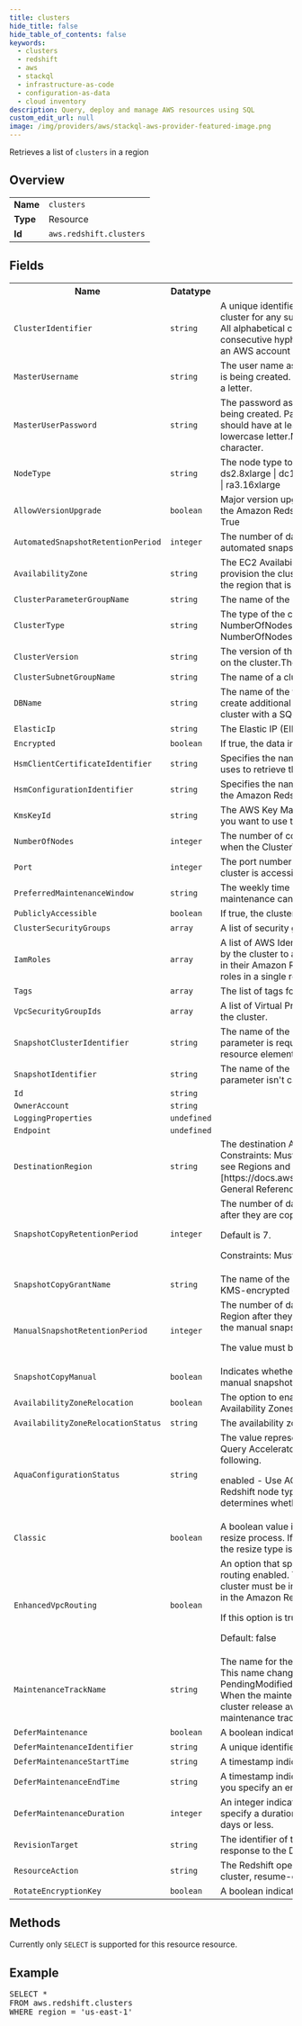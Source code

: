 ```yaml
---
title: clusters
hide_title: false
hide_table_of_contents: false
keywords:
  - clusters
  - redshift
  - aws
  - stackql
  - infrastructure-as-code
  - configuration-as-data
  - cloud inventory
description: Query, deploy and manage AWS resources using SQL
custom_edit_url: null
image: /img/providers/aws/stackql-aws-provider-featured-image.png
---
```

Retrieves a list of <code>clusters</code> in a region

## Overview
<table><tbody>
<tr><td><b>Name</b></td><td><code>clusters</code></td></tr>
<tr><td><b>Type</b></td><td>Resource</td></tr>
<tr><td><b>Id</b></td><td><code>aws.redshift.clusters</code></td></tr>
</tbody></table>

## Fields
<table><tbody>
<tr><th>Name</th><th>Datatype</th><th>Description</th></tr>
<tr><td><code>ClusterIdentifier</code></td><td><code>string</code></td><td>A unique identifier for the cluster. You use this identifier to refer to the cluster for any subsequent cluster operations such as deleting or modifying. All alphabetical characters must be lower case, no hypens at the end, no two consecutive hyphens. Cluster name should be unique for all clusters within an AWS account</td></tr><tr><td><code>MasterUsername</code></td><td><code>string</code></td><td>The user name associated with the master user account for the cluster that is being created. The user name can't be PUBLIC and first character must be a letter.</td></tr><tr><td><code>MasterUserPassword</code></td><td><code>string</code></td><td>The password associated with the master user account for the cluster that is being created. Password must be between 8 and 64 characters in length, should have at least one uppercase letter.Must contain at least one lowercase letter.Must contain one number.Can be any printable ASCII character.</td></tr><tr><td><code>NodeType</code></td><td><code>string</code></td><td>The node type to be provisioned for the cluster.Valid Values: ds2.xlarge | ds2.8xlarge | dc1.large | dc1.8xlarge | dc2.large | dc2.8xlarge | ra3.4xlarge | ra3.16xlarge</td></tr><tr><td><code>AllowVersionUpgrade</code></td><td><code>boolean</code></td><td>Major version upgrades can be applied during the maintenance window to the Amazon Redshift engine that is running on the cluster. Default value is True</td></tr><tr><td><code>AutomatedSnapshotRetentionPeriod</code></td><td><code>integer</code></td><td>The number of days that automated snapshots are retained. If the value is 0, automated snapshots are disabled. Default value is 1</td></tr><tr><td><code>AvailabilityZone</code></td><td><code>string</code></td><td>The EC2 Availability Zone (AZ) in which you want Amazon Redshift to provision the cluster. Default: A random, system-chosen Availability Zone in the region that is specified by the endpoint</td></tr><tr><td><code>ClusterParameterGroupName</code></td><td><code>string</code></td><td>The name of the parameter group to be associated with this cluster.</td></tr><tr><td><code>ClusterType</code></td><td><code>string</code></td><td>The type of the cluster. When cluster type is specified as single-node, the NumberOfNodes parameter is not required and if multi-node, the NumberOfNodes parameter is required</td></tr><tr><td><code>ClusterVersion</code></td><td><code>string</code></td><td>The version of the Amazon Redshift engine software that you want to deploy on the cluster.The version selected runs on all the nodes in the cluster.</td></tr><tr><td><code>ClusterSubnetGroupName</code></td><td><code>string</code></td><td>The name of a cluster subnet group to be associated with this cluster.</td></tr><tr><td><code>DBName</code></td><td><code>string</code></td><td>The name of the first database to be created when the cluster is created. To create additional databases after the cluster is created, connect to the cluster with a SQL client and use SQL commands to create a database.</td></tr><tr><td><code>ElasticIp</code></td><td><code>string</code></td><td>The Elastic IP (EIP) address for the cluster.</td></tr><tr><td><code>Encrypted</code></td><td><code>boolean</code></td><td>If true, the data in the cluster is encrypted at rest.</td></tr><tr><td><code>HsmClientCertificateIdentifier</code></td><td><code>string</code></td><td>Specifies the name of the HSM client certificate the Amazon Redshift cluster uses to retrieve the data encryption keys stored in an HSM</td></tr><tr><td><code>HsmConfigurationIdentifier</code></td><td><code>string</code></td><td>Specifies the name of the HSM configuration that contains the information the Amazon Redshift cluster can use to retrieve and store keys in an HSM.</td></tr><tr><td><code>KmsKeyId</code></td><td><code>string</code></td><td>The AWS Key Management Service (KMS) key ID of the encryption key that you want to use to encrypt data in the cluster.</td></tr><tr><td><code>NumberOfNodes</code></td><td><code>integer</code></td><td>The number of compute nodes in the cluster. This parameter is required when the ClusterType parameter is specified as multi-node.</td></tr><tr><td><code>Port</code></td><td><code>integer</code></td><td>The port number on which the cluster accepts incoming connections. The cluster is accessible only via the JDBC and ODBC connection strings</td></tr><tr><td><code>PreferredMaintenanceWindow</code></td><td><code>string</code></td><td>The weekly time range (in UTC) during which automated cluster maintenance can occur.</td></tr><tr><td><code>PubliclyAccessible</code></td><td><code>boolean</code></td><td>If true, the cluster can be accessed from a public network.</td></tr><tr><td><code>ClusterSecurityGroups</code></td><td><code>array</code></td><td>A list of security groups to be associated with this cluster.</td></tr><tr><td><code>IamRoles</code></td><td><code>array</code></td><td>A list of AWS Identity and Access Management (IAM) roles that can be used by the cluster to access other AWS services. You must supply the IAM roles in their Amazon Resource Name (ARN) format. You can supply up to 50 IAM roles in a single request</td></tr><tr><td><code>Tags</code></td><td><code>array</code></td><td>The list of tags for the cluster parameter group.</td></tr><tr><td><code>VpcSecurityGroupIds</code></td><td><code>array</code></td><td>A list of Virtual Private Cloud (VPC) security groups to be associated with the cluster.</td></tr><tr><td><code>SnapshotClusterIdentifier</code></td><td><code>string</code></td><td>The name of the cluster the source snapshot was created from. This parameter is required if your IAM user has a policy containing a snapshot resource element that specifies anything other than * for the cluster name.</td></tr><tr><td><code>SnapshotIdentifier</code></td><td><code>string</code></td><td>The name of the snapshot from which to create the new cluster. This parameter isn't case sensitive.</td></tr><tr><td><code>Id</code></td><td><code>string</code></td><td></td></tr><tr><td><code>OwnerAccount</code></td><td><code>string</code></td><td></td></tr><tr><td><code>LoggingProperties</code></td><td><code>undefined</code></td><td></td></tr><tr><td><code>Endpoint</code></td><td><code>undefined</code></td><td></td></tr><tr><td><code>DestinationRegion</code></td><td><code>string</code></td><td>The destination AWS Region that you want to copy snapshots to. Constraints: Must be the name of a valid AWS Region. For more information, see Regions and Endpoints in the Amazon Web Services [https://docs.aws.amazon.com/general/latest/gr/rande.html#redshift_region] General Reference</td></tr><tr><td><code>SnapshotCopyRetentionPeriod</code></td><td><code>integer</code></td><td>The number of days to retain automated snapshots in the destination region after they are copied from the source region. 

 Default is 7. 

 Constraints: Must be at least 1 and no more than 35.</td></tr><tr><td><code>SnapshotCopyGrantName</code></td><td><code>string</code></td><td>The name of the snapshot copy grant to use when snapshots of an AWS KMS-encrypted cluster are copied to the destination region.</td></tr><tr><td><code>ManualSnapshotRetentionPeriod</code></td><td><code>integer</code></td><td>The number of days to retain newly copied snapshots in the destination AWS Region after they are copied from the source AWS Region. If the value is -1, the manual snapshot is retained indefinitely.

The value must be either -1 or an integer between 1 and 3,653.</td></tr><tr><td><code>SnapshotCopyManual</code></td><td><code>boolean</code></td><td>Indicates whether to apply the snapshot retention period to newly copied manual snapshots instead of automated snapshots.</td></tr><tr><td><code>AvailabilityZoneRelocation</code></td><td><code>boolean</code></td><td>The option to enable relocation for an Amazon Redshift cluster between Availability Zones after the cluster modification is complete.</td></tr><tr><td><code>AvailabilityZoneRelocationStatus</code></td><td><code>string</code></td><td>The availability zone relocation status of the cluster</td></tr><tr><td><code>AquaConfigurationStatus</code></td><td><code>string</code></td><td>The value represents how the cluster is configured to use AQUA (Advanced Query Accelerator) after the cluster is restored. Possible values include the following.

enabled - Use AQUA if it is available for the current Region and Amazon Redshift node type.
disabled - Don't use AQUA.
auto - Amazon Redshift determines whether to use AQUA.
</td></tr><tr><td><code>Classic</code></td><td><code>boolean</code></td><td>A boolean value indicating whether the resize operation is using the classic resize process. If you don't provide this parameter or set the value to false , the resize type is elastic.</td></tr><tr><td><code>EnhancedVpcRouting</code></td><td><code>boolean</code></td><td>An option that specifies whether to create the cluster with enhanced VPC routing enabled. To create a cluster that uses enhanced VPC routing, the cluster must be in a VPC. For more information, see Enhanced VPC Routing in the Amazon Redshift Cluster Management Guide.

If this option is true , enhanced VPC routing is enabled.

Default: false</td></tr><tr><td><code>MaintenanceTrackName</code></td><td><code>string</code></td><td>The name for the maintenance track that you want to assign for the cluster. This name change is asynchronous. The new track name stays in the PendingModifiedValues for the cluster until the next maintenance window. When the maintenance track changes, the cluster is switched to the latest cluster release available for the maintenance track. At this point, the maintenance track name is applied.</td></tr><tr><td><code>DeferMaintenance</code></td><td><code>boolean</code></td><td>A boolean indicating whether to enable the deferred maintenance window.</td></tr><tr><td><code>DeferMaintenanceIdentifier</code></td><td><code>string</code></td><td>A unique identifier for the deferred maintenance window.</td></tr><tr><td><code>DeferMaintenanceStartTime</code></td><td><code>string</code></td><td>A timestamp indicating the start time for the deferred maintenance window.</td></tr><tr><td><code>DeferMaintenanceEndTime</code></td><td><code>string</code></td><td>A timestamp indicating end time for the deferred maintenance window. If you specify an end time, you can't specify a duration.</td></tr><tr><td><code>DeferMaintenanceDuration</code></td><td><code>integer</code></td><td>An integer indicating the duration of the maintenance window in days. If you specify a duration, you can't specify an end time. The duration must be 45 days or less.</td></tr><tr><td><code>RevisionTarget</code></td><td><code>string</code></td><td>The identifier of the database revision. You can retrieve this value from the response to the DescribeClusterDbRevisions request.</td></tr><tr><td><code>ResourceAction</code></td><td><code>string</code></td><td>The Redshift operation to be performed. Resource Action supports pause-cluster, resume-cluster APIs</td></tr><tr><td><code>RotateEncryptionKey</code></td><td><code>boolean</code></td><td>A boolean indicating if we want to rotate Encryption Keys.</td></tr>
</tbody></table>

## Methods
Currently only <code>SELECT</code> is supported for this resource resource.

## Example
<pre>
SELECT * 
FROM aws.redshift.clusters
WHERE region = 'us-east-1'
</pre>
